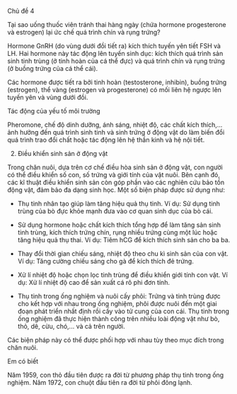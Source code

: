 Chủ đề 4

Tại sao uống thuốc viên tránh thai hàng ngày (chứa hormone progesterone và estrogen) lại ức chế quá trình chín và rụng trứng?

Hormone GnRH (do vùng dưới đồi tiết ra) kích thích tuyến yên tiết FSH và LH. Hai hormone này tác động lên tuyến sinh dục: kích thích quá trình sản sinh tinh trùng (ở tinh hoàn của cá thể đực) và quá trình chín và rụng trứng (ở buồng trứng của cá thể cái).

Các hormone được tiết ra bởi tinh hoàn (testosterone, inhibin), buồng trứng (estrogen), thể vàng (estrogen và progesterone) có mối liên hệ ngược lên tuyến yên và vùng dưới đồi.

Tác động của yếu tố môi trường

Pheromone, chế độ dinh dưỡng, ánh sáng, nhiệt độ, các chất kích thích,... ảnh hưởng đến quá trình sinh tinh và sinh trứng ở động vật do làm biến đổi quá trình trao đổi chất hoặc tác động lên hệ thần kinh và hệ nội tiết.

2. Điều khiển sinh sản ở động vật

Trong chăn nuôi, dựa trên cơ chế điều hòa sinh sản ở động vật, con người có thể điều khiển số con, số trứng và giới tính của vật nuôi. Bên cạnh đó, các kĩ thuật điều khiển sinh sản còn góp phần vào các nghiên cứu bảo tồn động vật, đảm bảo đa dạng sinh học. Một số biện pháp được sử dụng như:

- Thụ tinh nhân tạo giúp làm tăng hiệu quả thụ tinh. Ví dụ: Sử dụng tinh trùng của bò đực khỏe mạnh đưa vào cơ quan sinh dục của bò cái.

- Sử dụng hormone hoặc chất kích thích tổng hợp để làm tăng sản sinh tinh trùng, kích thích trứng chín, rụng nhiều trứng cùng một lúc hoặc tăng hiệu quả thụ thai. Ví dụ: Tiêm hCG để kích thích sinh sản cho ba ba.

- Thay đổi thời gian chiếu sáng, nhiệt độ theo chu kì sinh sản của con vật. Ví dụ: Tăng cường chiếu sáng cho gà để kích thích đẻ trứng.

- Xử lí nhiệt độ hoặc chọn lọc tinh trùng để điều khiển giới tính con vật. Ví dụ: Xử lí nhiệt độ cao để sản xuất cá rô phi đơn tính.

- Thụ tinh trong ống nghiệm và nuôi cấy phôi: Trứng và tinh trùng được cho kết hợp với nhau trong ống nghiệm, phôi được nuôi đến một giai đoạn phát triển nhất định rồi cấy vào tử cung của con cái. Thụ tinh trong ống nghiệm đã thực hiện thành công trên nhiều loài động vật như bò, thỏ, dê, cừu, chó,... và cả trên người.

Các biện pháp này có thể được phối hợp với nhau tùy theo mục đích trong chăn nuôi.

Em có biết

Năm 1959, con thỏ đầu tiên được ra đời từ phương pháp thụ tinh trong ống nghiệm. Năm 1972, con chuột đầu tiên ra đời từ phôi đông lạnh.